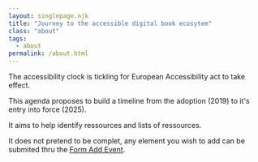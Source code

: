 ```yaml
---
layout: singlepage.njk
title: "Journey to the accessible digital book ecosytem"
class: "about"
tags: 
  - about
permalink: /about.html
---
```


The accessibility clock is tickling for European Accessibility act to take effect. 

This agenda proposes to build a  timeline from the adoption (2019) to it's entry into force (2025). 

It aims to help identify ressources and lists of ressources. 

It does not pretend to be complet, any element you wish to add can be submited thru the [Form Add Event](form.md).



